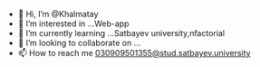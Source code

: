 - 👋 Hi, I’m @Khalmatay
- 👀 I’m interested in ...Web-app
- 🌱 I’m currently learning ...Satbayev university,nfactorial
- 💞️ I’m looking to collaborate on ...
- 📫 How to reach me 030909501355@stud.satbayev.university

<!---
Khalmatay/Khalmatay is a ✨ special ✨ repository because its `README.md` (this file) appears on your GitHub profile.
You can click the Preview link to take a look at your changes.
--->
